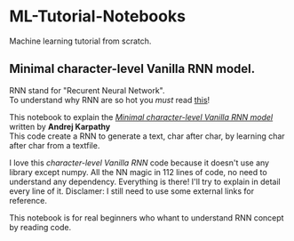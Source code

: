 # ML-Tutorial-Notebooks
Machine learning tutorial from scratch.

## Minimal character-level Vanilla RNN model.

RNN stand for "Recurent Neural Network".  
To understand why RNN are so hot you _must_ read [this](http://karpathy.github.io/2015/05/21/rnn-effectiveness/)!  

This notebook to explain the _[Minimal character-level Vanilla RNN model](https://gist.github.com/karpathy/d4dee566867f8291f086)_ written by __Andrej Karpathy__  
This code create a RNN to generate a text, char after char, by learning char after char from a textfile.

I love this _character-level Vanilla RNN_ code because it doesn't use any library except numpy.
All the NN magic in 112 lines of code, no need to understand any dependency. Everything is there! I'll try to explain in detail every line of it. Disclamer: I still need to use some external links for reference.  

This notebook is for real beginners who whant to understand RNN concept by reading code.  
